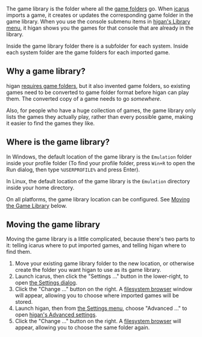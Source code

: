 The game library
is the folder where all the
[game folders](game-folders.md) go.
When [icarus](../interface/icarus.md) imports a game,
it creates or updates
the corresponding game folder in the game library.
When you use the console submenu items
in [higan's Library menu](../interface/higan.md#the-library-menu),
it higan shows you the games for that console
that are already in the library.

Inside the game library folder
there is a subfolder for each system.
Inside each system folder
are the game folders
for each imported game.

Why a game library?
-------------------

higan [requires game folders](game-folders.md#why-game-folders),
but it also invented game folders,
so existing games need
to be converted to game folder format
before higan can play them.
The converted copy of a game needs to go *somewhere*.

Also,
for people who have a huge collection of games,
the game library only lists the games they actually play,
rather than every possible game,
making it easier to find the games they like.


Where is the game library?
--------------------------

In Windows,
the default location of
the game library is the `Emulation` folder
inside your profile folder
(To find your profile folder,
press `Win+R` to open the Run dialog,
then type `%USERPROFILE%` and press Enter).

In Linux,
the default location of
the game library is the `Emulation` directory
inside your home directory.

On all platforms,
the game library location can be configured.
See [Moving the Game Library](#moving-the-game-library)
below.

Moving the game library
-----------------------

Moving the game library is a little complicated,
because there's two parts to it:
telling icarus where to put imported games,
and telling higan where to find them.

 1. Move your existing game library folder
    to the new location,
    or otherwise create the folder you want higan to use
    as its game library.
 1. Launch icarus,
    then click the "Settings ..." button in the lower-right,
    to open
    [the Settings dialog][icsettings].
 1. Click the "Change ..." button on the right.
    A [filesystem browser][fsbrowser] window will appear,
    allowing you to choose
    where imported games will be stored.
 1. Launch higan,
    then from [the Settings menu][settingsmenu],
    choose "Advanced ..."
    to open [higan's Advanced settings][advsettings].
 1. Click the "Change ..." button on the right.
    A [filesystem browser][fsbrowser] will appear,
    allowing you to choose the same folder again.

[icsettings]: ../interface/icarus.md#the-icarus-settings-dialog
[fsbrowser]: ../interface/common.md#the-filesystem-browser
[settingsmenu]: ../interface/higan.md#the-settings-menu
[advsettings]: ../interface/higan-settings.md#advanced
